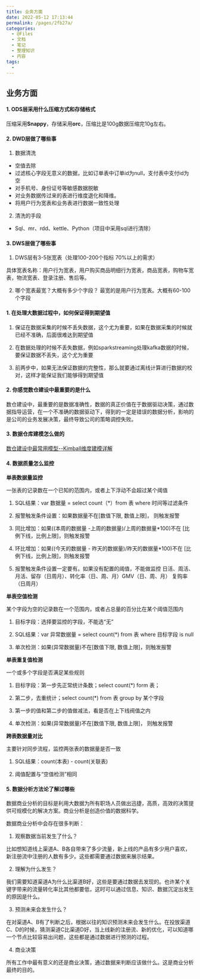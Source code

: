 ```yaml
---
title: 业务方面
date: 2022-05-12 17:13:44
permalink: /pages/2fb27a/
categories:
  - @Files
  - 文档
  - 笔记
  - 整理知识
  - 内容
tags:
  - 
---
```

## 业务方面

#### 1. ODS层采用什么压缩方式和存储格式

压缩采用**Snappy**，存储采用**orc**，压缩比是100g数据压缩完10g左右。

#### 2. DWD层做了哪些事

1.  数据清洗

-   空值去除
-   过滤核心字段无意义的数据，比如订单表中订单id为null，支付表中支付id为空
-   对手机号、身份证号等敏感数据脱敏
-   对业务数据传过来的表进行维度退化和降维。
-   将用户行为宽表和业务表进行数据一致性处理

2.  清洗的手段

-   Sql、mr、rdd、kettle、Python（项目中采用sql进行清除）

#### 3. DWS层做了哪些事

1.  DWS层有3-5张宽表（处理100-200个指标 70%以上的需求）

具体宽表名称：用户行为宽表，用户购买商品明细行为宽表，商品宽表，购物车宽表，物流宽表、登录注册、售后等。

2.  哪个宽表最宽？大概有多少个字段？ 最宽的是用户行为宽表。大概有60-100个字段

#### 1. 在处理大数据过程中，如何保证得到期望值

1.  保证在数据采集的时候不丢失数据，这个尤为重要，如果在数据采集的时候就已经不准确，后面很难达到期望值
    
2.  在数据处理的时候不丢失数据，例如sparkstreaming处理kafka数据的时候，要保证数据不丢失，这个尤为重要
    
3.  前两步中，如果无法保证数据的完整性，那么就要通过离线计算进行数据的校对，这样才能保证我们能够得到期望值
    

#### 2. 你感觉数仓建设中最重要的是什么

数仓建设中，最重要的是数据准确性，数据的真正价值在于数据驱动决策，通过数据指导运营，在一个不准确的数据驱动下，得到的一定是错误的数据分析，影响的是公司的业务发展决策，最终导致公司的策略调控失败。

#### 3. 数据仓库建模怎么做的

[数仓建设中最常用模型--Kimball维度建模详解](https://mp.weixin.qq.com/s?__biz=Mzg2MzU2MDYzOA==&mid=2247483716&idx=1&sn=65cd82671c52cb80937d024549e25601&chksm=ce77f795f9007e83c59462eb6600673bb309f90e1da5ed242b8f07058bceb11dbb3e4f986d19&token=1679639512&lang=zh_CN#rd)

#### 4. 数据质量怎么监控

**单表数据量监控**

一张表的记录数在一个已知的范围内，或者上下浮动不会超过某个阈值

1.  SQL结果：var 数据量 = select count（*）from 表 where 时间等过滤条件
    
2.  报警触发条件设置：如果数据量不在[数值下限, 数值上限]， 则触发报警
    
3.  同比增加：如果((本周的数据量 -上周的数据量)/上周的数据量*100)不在 [比例下线，比例上限]，则触发报警
    
4.  环比增加：如果((今天的数据量 - 昨天的数据量)/昨天的数据量*100)不在 [比例下线，比例上限]，则触发报警
    
5.  报警触发条件设置一定要有。如果没有配置的阈值，不能做监控 日活、周活、月活、留存（日周月）、转化率（日、周、月）GMV（日、周、月） 复购率（日周月）
    

**单表空值检测**

某个字段为空的记录数在一个范围内，或者占总量的百分比在某个阈值范围内

1.  目标字段：选择要监控的字段，不能选“无”
    
2.  SQL结果：var 异常数据量 = select count(*) from 表 where 目标字段 is null
    
3.  单次检测：如果(异常数据量)不在[数值下限, 数值上限]，则触发报警
    

**单表重复值检测**

一个或多个字段是否满足某些规则

1.  目标字段：第一步先正常统计条数；select count(*) form 表；
    
2.  第二步，去重统计；select count(*) from 表 group by 某个字段
    
3.  第一步的值和第二步的值做减法，看是否在上下线阀值之内
    
4.  单次检测：如果(异常数据量)不在[数值下限, 数值上限]， 则触发报警
    

**跨表数据量对比**

主要针对同步流程，监控两张表的数据量是否一致

1.  SQL结果：count(本表) - count(关联表)
    
2.  阈值配置与“空值检测”相同
    

#### 5. 数据分析方法论了解过哪些

数据商业分析的目标是利用大数据为所有职场人员做出迅捷，高质，高效的决策提供可规模化的解决方案。商业分析是创造价值的数据科学。

数据商业分析中会存在很多判断：

1.  观察数据当前发生了什么？

比如想知道线上渠道A、B各自带来了多少流量，新上线的产品有多少用户喜欢，新注册流中注册的人数有多少。这些都需要通过数据来展示结果。

2.  理解为什么发生？

我们需要知道渠道A为什么比渠道B好，这些是要通过数据去发现的。也许某个关键字带来的流量转化率比其他都要低，这时可以通过信息、知识、数据沉淀出发生的原因是什么。

3.  预测未来会发生什么？

在对渠道A、B有了判断之后，根据以往的知识预测未来会发生什么。在投放渠道C、D的时候，猜测渠道C比渠道D好，当上线新的注册流、新的优化，可以知道哪一个节点比较容易出问题，这些都是通过数据进行预测的过程。

4.  商业决策

所有工作中最有意义的还是商业决策，通过数据来判断应该做什么。这是商业分析最终的目的。